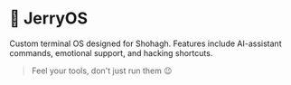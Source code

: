# 🧠 JerryOS

Custom terminal OS designed for Shohagh. Features include AI-assistant commands, emotional support, and hacking shortcuts.

> Feel your tools, don't just run them 😉